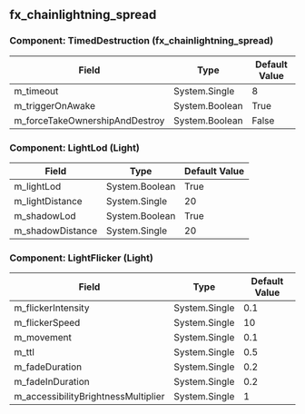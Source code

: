 ## fx_chainlightning_spread

### Component: TimedDestruction (fx_chainlightning_spread)

|Field|Type|Default Value|
|---|---|---|
|m_timeout|System.Single|8|
|m_triggerOnAwake|System.Boolean|True|
|m_forceTakeOwnershipAndDestroy|System.Boolean|False|

### Component: LightLod (Light)

|Field|Type|Default Value|
|---|---|---|
|m_lightLod|System.Boolean|True|
|m_lightDistance|System.Single|20|
|m_shadowLod|System.Boolean|True|
|m_shadowDistance|System.Single|20|

### Component: LightFlicker (Light)

|Field|Type|Default Value|
|---|---|---|
|m_flickerIntensity|System.Single|0.1|
|m_flickerSpeed|System.Single|10|
|m_movement|System.Single|0.1|
|m_ttl|System.Single|0.5|
|m_fadeDuration|System.Single|0.2|
|m_fadeInDuration|System.Single|0.2|
|m_accessibilityBrightnessMultiplier|System.Single|1|

